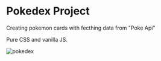 # Pokedex Project

Creating pokemon cards with fecthing data from "Poke Api"

Pure CSS and vanilla JS.

![pokedex](pokedex.gif)